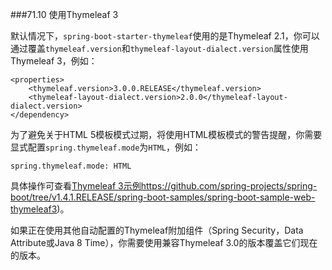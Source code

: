 ###71.10 使用Thymeleaf 3

默认情况下，`spring-boot-starter-thymeleaf`使用的是Thymeleaf 2.1，你可以通过覆盖`thymeleaf.version`和`thymeleaf-layout-dialect.version`属性使用Thymeleaf 3，例如：
```properties
<properties>
    <thymeleaf.version>3.0.0.RELEASE</thymeleaf.version>
    <thymeleaf-layout-dialect.version>2.0.0</thymeleaf-layout-dialect.version>
</dependency>
```
为了避免关于HTML 5模板模式过期，将使用HTML模板模式的警告提醒，你需要显式配置`spring.thymeleaf.mode`为`HTML`，例如：
```properties
spring.thymeleaf.mode: HTML
```
具体操作可查看[Thymeleaf 3示例]()https://github.com/spring-projects/spring-boot/tree/v1.4.1.RELEASE/spring-boot-samples/spring-boot-sample-web-thymeleaf3)。

如果正在使用其他自动配置的Thymeleaf附加组件（Spring Security，Data Attribute或Java 8 Time），你需要使用兼容Thymeleaf 3.0的版本覆盖它们现在的版本。

